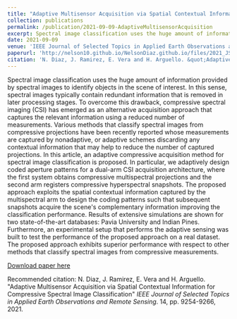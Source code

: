 ```yaml
---
title: "Adaptive Multisensor Acquisition via Spatial Contextual Information for Compressive Spectral Image Classification."
collection: publications
permalink: /publication/2021-09-09-AdaptiveMultisensorAcquisition
excerpt: Spectral image classification uses the huge amount of information provided by spectral images to identify objects in the scene of interest. In this sense, spectral images typically contain redundant information that is removed in later processing stages. To overcome this drawback, compressive spectral imaging (CSI) has emerged as an alternative acquisition approach that captures the relevant information using a reduced number of measurements. Various methods that classify spectral images from compressive projections have been recently reported whose measurements are captured by nonadaptive, or adaptive schemes discarding any contextual information that may help to reduce the number of captured projections.
date: 2021-09-09
venue: 'IEEE Journal of Selected Topics in Applied Earth Observations and Remote Sensing'
paperurl: 'http://nelson10.github.io/NelsonDiaz.github.io/files/2021_JSTARS.pdf'
citation: 'N. Diaz, J. Ramirez, E. Vera and H. Arguello. &quot;Adaptive Multisensor Acquisition via Spatial Contextual Information for Compressive Spectral Image Classification.&quot; <i>IEEE Journal of Selected Topics in Applied Earth Observations and Remote Sensing</i>. 14, pp. 9254-9266. 2021.'
---
```

Spectral image classification uses the huge amount of information provided by spectral images to identify objects in the scene of interest. In this sense, spectral images typically contain redundant information that is removed in later processing stages. To overcome this drawback, compressive spectral imaging (CSI) has emerged as an alternative acquisition approach that captures the relevant information using a reduced number of measurements. Various methods that classify spectral images from compressive projections have been recently reported whose measurements are captured by nonadaptive, or adaptive schemes discarding any contextual information that may help to reduce the number of captured projections. In this article, an adaptive compressive acquisition method for spectral image classification is proposed. In particular, we adaptively design coded aperture patterns for a dual-arm CSI acquisition architecture, where the first system obtains compressive multispectral projections and the second arm registers compressive hyperspectral snapshots. The proposed approach exploits the spatial contextual information captured by the multispectral arm to design the coding patterns such that subsequent snapshots acquire the scene's complementary information improving the classification performance. Results of extensive simulations are shown for two state-of-the-art databases: Pavia University and Indian Pines. Furthermore, an experimental setup that performs the adaptive sensing was built to test the performance of the proposed approach on a real dataset. The proposed approach exhibits superior performance with respect to other methods that classify spectral images from compressive measurements.

[Download paper here](http://nelson10.github.io/NelsonDiaz.github.io/files/2021_JSTARS.pdf)

Recommended citation: N. Diaz, J. Ramirez, E. Vera and H. Arguello. "Adaptive Multisensor Acquisition via Spatial Contextual Information for Compressive Spectral Image Classification" <i>IEEE Journal of Selected Topics in Applied Earth Observations and Remote Sensing</i>. 14, pp. 9254-9266, 2021.
